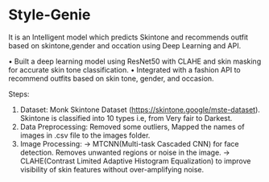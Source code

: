 # Style-Genie
It is an Intelligent model which predicts Skintone and recommends outfit based on skintone,gender and occation using Deep Learning and API.

• Built a deep learning model using ResNet50 with CLAHE and skin masking for accurate 
skin tone classification. 
• Integrated with a fashion API to recommend outfits based on skin tone, gender, and 
occasion. 

Steps:
1) Dataset: Monk Skintone Dataset (https://skintone.google/mste-dataset). Skintone is classified into 10 types i.e, from Very fair to Darkest.
2) Data Preprocessing: Removed some outliers, Mapped the names of images in .csv file to the images folder.
3) Image Processing: -> MTCNN(Multi-task Cascaded CNN) for face detection. Removes unwanted regions or noise in the image.
                     -> CLAHE(Contrast Limited Adaptive Histogram Equalization) to improve visibility of skin features without over-amplifying noise.
